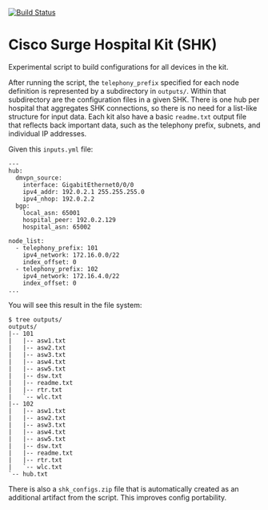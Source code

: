 [![Build Status](https://travis-ci.com/nickrusso42518/mhk.svg?branch=master)](https://travis-ci.com/nickrusso42518/mhk)

# Cisco Surge Hospital Kit (SHK)
Experimental script to build configurations for all devices in the kit.

After running the script, the `telephony_prefix` specified for each
node definition is represented by a subdirectory in `outputs/`. Within
that subdirectory are the configuration files in a given SHK. There is
one hub per hospital that aggregates SHK connections, so there is no
need for a list-like structure for input data. Each kit also have a
basic `readme.txt` output file that reflects back important data,
such as the telephony prefix, subnets, and individual IP addresses.

Given this `inputs.yml` file:
```
---
hub:
  dmvpn_source:
    interface: GigabitEthernet0/0/0
    ipv4_addr: 192.0.2.1 255.255.255.0
    ipv4_nhop: 192.0.2.2
  bgp:
    local_asn: 65001
    hospital_peer: 192.0.2.129
    hospital_asn: 65002

node_list:
  - telephony_prefix: 101
    ipv4_network: 172.16.0.0/22
    index_offset: 0
  - telephony_prefix: 102
    ipv4_network: 172.16.4.0/22
    index_offset: 0
...
```

You will see this result in the file system:
```
$ tree outputs/
outputs/
|-- 101
|   |-- asw1.txt
|   |-- asw2.txt
|   |-- asw3.txt
|   |-- asw4.txt
|   |-- asw5.txt
|   |-- dsw.txt
|   |-- readme.txt
|   |-- rtr.txt
|   `-- wlc.txt
|-- 102
|   |-- asw1.txt
|   |-- asw2.txt
|   |-- asw3.txt
|   |-- asw4.txt
|   |-- asw5.txt
|   |-- dsw.txt
|   |-- readme.txt
|   |-- rtr.txt
|   `-- wlc.txt
`-- hub.txt
```

There is also a `shk_configs.zip` file that is automatically created as
an additional artifact from the script. This improves config portability.
